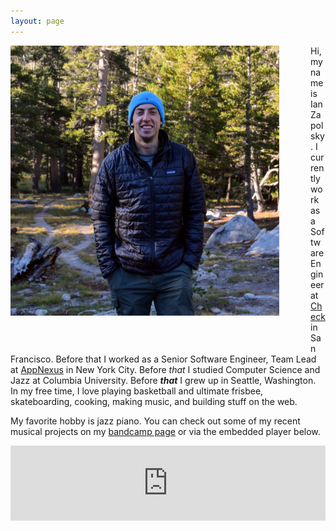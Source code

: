 ```yaml
---
layout: page
---
```


<style>
#ian-image {
  max-width: 100%;
  float: left;
  margin-right: 50px;
  margin-bottom: 50px;
}
@media (max-width: 780px) {
  #ian-image {
    float: none;
    clear: both;
    margin-right: 0px;
    margin-bottom: 0px;
  }
}
#player-container {
  text-align: center;
  width: 100%;
}
#player-iframe {
  max-width: 700px;
}
</style>

<div style="max-width:430px">
  <img id="ian-image" src="/assets/ian.jpg">
</div>

Hi, my name is Ian Zapolsky.
I currently work as a Software Engineer at <a href="http://www.checkhq.com/">Check</a> in San Francisco.
Before that I worked as a Senior Software Engineer, Team Lead at <a href="http://www.appnexus.com/">AppNexus</a> in New York City.
Before _that_ I studied Computer Science and Jazz at Columbia University.
Before <b><i>that</i></b> I grew up in Seattle, Washington.
In my free time, I love playing basketball and ultimate frisbee, skateboarding, cooking, making music, and building stuff on the web.

My favorite hobby is jazz piano.
You can check out some of my recent musical projects on my [bandcamp page](https://ianzapolsky.bandcamp.com/) or via the embedded player below.

<div id="player-container">
  <iframe id="player-iframe" align="center" style="border: 0; width: 100%; margin: auto; height: 120px;" src="https://bandcamp.com/EmbeddedPlayer/album=3843758358/size=large/bgcol=ffffff/linkcol=0687f5/tracklist=false/artwork=small/transparent=true/" seamless><a href="http://ianzapolsky.bandcamp.com/album/senior-recital">Senior Recital by Ian Zapolsky</a></iframe>
</div>

